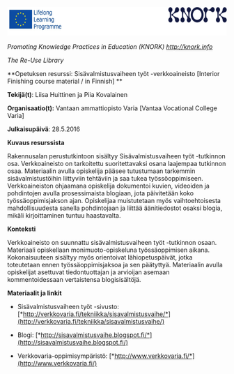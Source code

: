 <img src="images\641c6f00982ac1d129816e301c1154a541e97d5d/media/image01.png" width="624" height="65" />

*Promoting Knowledge Practices in Education (KNORK) http://knork.info*

*The Re-Use Library*

**Opetuksen resurssi: Sisävalmistusvaiheen työt -verkkoaineisto \[Interior Finishing course material / in Finnish\] **

**Tekijä(t)**: Liisa Huittinen ja Piia Kovalainen

**Organisaatio(t):** Vantaan ammattiopisto Varia \[Vantaa Vocational College Varia\]

**Julkaisupäivä**: 28.5.2016

**Kuvaus resurssista**

Rakennusalan perustutkintoon sisältyy Sisävalmistusvaiheen työt -tutkinnon osa. Verkkoaineisto on tarkoitettu suoritettavaksi osana laajempaa tutkinnon osaa. Materiaalin avulla opiskelija pääsee tutustumaan tarkemmin sisävalmistustöihin liittyviin tehtäviin ja saa tukea työssöoppimiseen. Verkkoaineiston ohjaamana opiskelija dokumentoi kuvien, videoiden ja pohdintojen avulla prosessimaista blogiaan, jota päivitetään koko työssäoppimisjakson ajan. Opiskelijaa muistutetaan myös vaihtoehtoisesta mahdollisuudesta sanella pohdintojaan ja liittää äänitiedostot osaksi blogia, mikäli kirjoittaminen tuntuu haastavalta.

**Konteksti**

Verkkoaineisto on suunnattu sisävalmistusvaiheen työt -tutkinnon osaan. Materiaali opiskellaan monimuoto-opiskeluna työssäoppimisen aikana. Kokonaisuuteen sisältyy myös orientoivat lähiopetuspäivät, jotka toteutetaan ennen työssäoppimisjaksoa ja sen päätyttyä. Materiaalin avulla opiskelijat asettuvat tiedontuottajan ja arvioijan asemaan kommentoidessaan vertaistensa blogisisältöjä.

**Materiaalit ja linkit**

-   Sisävalmistusvaiheen työt -sivusto: [*http://verkkovaria.fi/tekniikka/sisavalmistusvaihe/*](http://verkkovaria.fi/tekniikka/sisavalmistusvaihe/)

-   Blogi: [*http://sisavalmistusvaihe.blogspot.fi/*](http://sisavalmistusvaihe.blogspot.fi/)

-   Verkkovaria-oppimisympäristö: [*http://www.verkkovaria.fi/*](http://www.verkkovaria.fi/)



